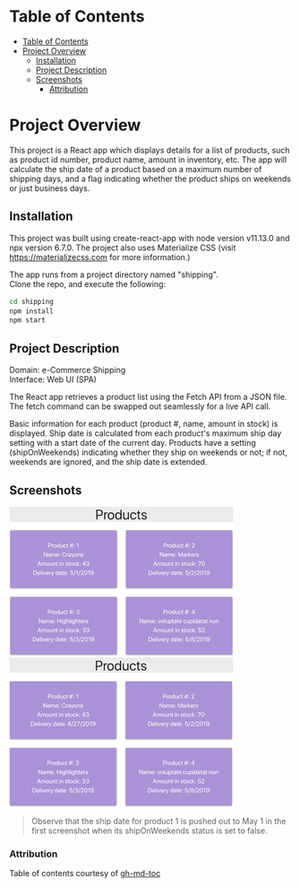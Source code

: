 Table of Contents
=================

   * [Table of Contents](#table-of-contents)
   * [Project Overview](#project-overview)
      * [Installation](#installation)
      * [Project Description](#project-description)
      * [Screenshots](#screenshots)
         * [Attribution](#attribution)
 
# Project Overview

This project is a React app which displays details for a list of products, such as product id number, product name, amount in inventory, etc. The app will calculate the ship date of a product based on a maximum number of shipping days, and a flag indicating whether the product ships on weekends or just business days.

## Installation

This project was built using create-react-app with node version  v11.13.0 and npx version 6.7.0. The project also uses Materialize CSS (visit <https://materializecss.com> for more information.)

The app runs from a project directory named "shipping".  
Clone the repo, and execute the following:  
```bash
cd shipping
npm install
npm start
```
## Project Description
Domain: e-Commerce Shipping  
Interface: Web UI (SPA)

The React app retrieves a product list using the Fetch API from a JSON file. The fetch command can be swapped out seamlessly for a live API call.

Basic information for each product (product #, name, amount in stock) is displayed. Ship date is calculated from each product's maximum ship day setting with a start date of the current day. Products have a setting (shipOnWeekends) indicating whether they ship on weekends or not; if not, weekends are ignored, and the ship date is extended.

## Screenshots
![](./doc_imgs/shipping-1.png)
![](./doc_imgs/shipping-2.png)

> Observe that the ship date for product 1 is pushed out to May 1 in the first screenshot when its shipOnWeekends status is set to false.

### Attribution
Table of contents courtesy of [gh-md-toc](https://github.com/ekalinin/github-markdown-toc) 

